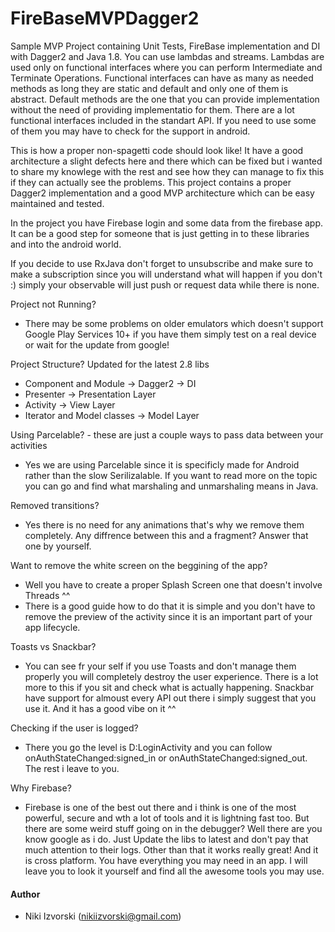 FireBaseMVPDagger2
==========

Sample MVP Project containing Unit Tests, FireBase implementation and DI with Dagger2 and Java 1.8. You can use lambdas and streams. Lambdas are used only on functional interfaces where you can perform Intermediate and Terminate Operations. Functional interfaces can have as many as needed methods as long they are static and default and only one of them is abstract. Default methods are the one that you can provide implementation without the need of providing implementatio for them. There are a lot functional interfaces included in the standart API. If you need to use some of them you may have to check for the support in android.

This is how a proper non-spagetti code should look like! It have a good architecture a slight defects here and there which can be fixed but i wanted to share my knowlege with the rest and see how they can manage to fix this if they can actually see the problems. This project contains a proper Dagger2 implementation and a good MVP architecture which can be easy maintained and tested.

In the project you have Firebase login and some data from the firebase app. It can be a good step for someone that is just getting in to these libraries and into the android world.

If you decide to use RxJava don't forget to unsubscribe and make sure to make a subscription since you will understand what will happen if you don't :) simply your observable will just push or request data while there is none.

Project not Running? 

- There may be some problems on older emulators which doesn't support Google Play Services 10+ if you have them simply test on a real device or wait for the update from google!

Project Structure? Updated for the latest 2.8 libs

- Component and Module -> Dagger2 -> DI
- Presenter -> Presentation Layer
- Activity -> View Layer
- Iterator and Model classes -> Model Layer

Using Parcelable? - these are just a couple ways to pass data between your activities

- Yes we are using Parcelable since it is specificly made for Android rather than the slow Serilizalable. If you want to read more on the topic you can go and find what marshaling and unmarshaling means in Java.

Removed transitions?

- Yes there is no need for any animations that's why we remove them completely. Any diffrence between this and a fragment? Answer that one by yourself.

Want to remove the white screen on the beggining of the app?

- Well you have to create a proper Splash Screen one that doesn't involve Threads ^^
- There is a good guide how to do that it is simple and you don't have to remove the preview of the activity since it is an important part of your app lifecycle.

Toasts vs Snackbar?

- You can see fr your self if you use Toasts and don't manage them properly you will completely destroy the user experience. There is a lot more to this if you sit and check what is actually happening. Snackbar have support for almoust every API out there i simply suggest that you use it. And it has a good vibe on it ^^

Checking if the user is logged?

- There you go the level is D:LoginActivity and you can follow onAuthStateChanged:signed_in or onAuthStateChanged:signed_out. The rest i leave to you.

Why Firebase?

- Firebase is one of the best out there and i think is one of the most powerful, secure and wth a lot of tools and it is lightning fast too. But there are some weird stuff going on in the debugger? Well there are you know google as i do. Just Update the libs to latest and don't pay that much attention to their logs. Other than that it works really great! And it is cross platform. You have everything you may need in an app. I will leave you to look it yourself and find all the awesome tools you may use.

#### Author

- Niki Izvorski (nikiizvorski@gmail.com)
